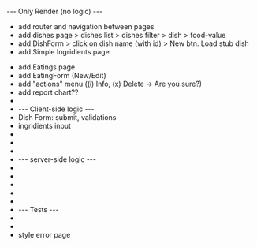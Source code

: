 --- Only Render (no logic) ---

- add router and navigation between pages
- add dishes page > dishes list > dishes filter > dish > food-value
- add DishForm > click on dish name (with id) > New btn. Load stub dish
- add Simple Ingridients page

* add Eatings page
* add EatingForm (New/Edit)
* add "actions" menu ((i) Info, (x) Delete -> Are you sure?)
* add report chart??
*
* --- Client-side logic ---
* Dish Form: submit, validations
* ingridients input
*
*
*
* --- server-side logic ---
*
*
*
*
*
* --- Tests ---
*
*
* style error page
